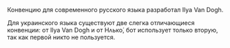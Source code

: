 Конвенцию для современного русского языка разработал Ilya Van Dogh.

Для украинского языка существуют две слегка отличающиеся конвенции: от Ilya Van Dogh и от Нʌько́,
бот использует только вторую, так как первой никто не пользуется.
